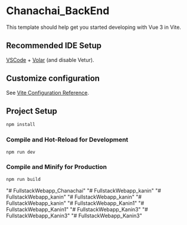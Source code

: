 # Chanachai_BackEnd

This template should help get you started developing with Vue 3 in Vite.

## Recommended IDE Setup

[VSCode](https://code.visualstudio.com/) + [Volar](https://marketplace.visualstudio.com/items?itemName=Vue.volar) (and disable Vetur).

## Customize configuration

See [Vite Configuration Reference](https://vite.dev/config/).

## Project Setup

```sh
npm install
```

### Compile and Hot-Reload for Development

```sh
npm run dev
```

### Compile and Minify for Production

```sh
npm run build
```
"# FullstackWebapp_Chanachai" 
"# FullstackWebapp_kanin" 
"# FullstackWebapp_kanin" 
"# FullstackWebapp_kanin" 
"# FullstackWebapp_kanin" 
"# FullstackWebapp_Kanin1" 
"# FullstackWebapp_Kanin1" 
"# FullstackWebapp_Kanin3" 
"# FullstackWebapp_Kanin3" 
"# FullstackWebapp_Kanin3" 
